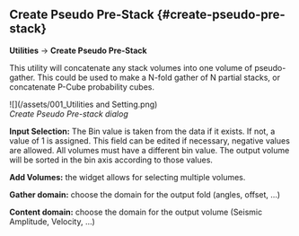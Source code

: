 ## Create Pseudo Pre-Stack {#create-pseudo-pre-stack}

**Utilities** → **Create Pseudo Pre-Stack**

This utility will concatenate any stack volumes into one volume of pseudo-gather. This could be used to make a N-fold gather of N partial stacks, or concatenate P-Cube probability cubes.

![](/assets/001_Utilities and Setting.png)  
_Create Pseudo Pre-stack dialog_

**Input Selection:** The Bin value is taken from the data if it exists. If not, a value of 1 is assigned. This field can be edited if necessary, negative values are allowed. All volumes must have a different bin value. The output volume will be sorted in the bin axis according to those values.

**Add Volumes:** the widget allows for selecting multiple volumes.

**Gather domain:** choose the domain for the output fold \(angles, offset, …\)

**Content domain:** choose the domain for the output volume \(Seismic Amplitude, Velocity, …\)

